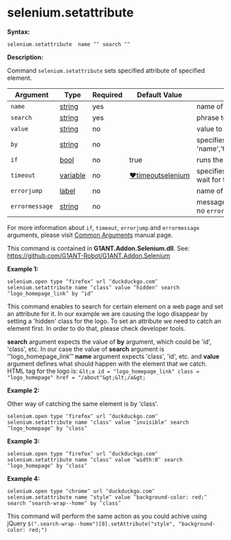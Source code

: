 # selenium.setattribute

**Syntax:**

```G1ANT
selenium.setattribute  name ‴‴ search ‴‴
```

**Description:**

Command `selenium.setattribute` sets specified attribute of specified element. 

| Argument | Type | Required | Default Value | Description |
| -------- | ---- | -------- | ------------- | ----------- |
|`name` | [string](https://github.com/G1ANT-Robot/G1ANT.Manual/blob/master/G1ANT-Language/Structures/bool.md) | yes |  | name of attribute to set value of |
|`search` | [string](https://github.com/G1ANT-Robot/G1ANT.Manual/blob/master/G1ANT-Language/Structures/bool.md) | yes |  | phrase to find element by |
|`value` | [string](https://github.com/G1ANT-Robot/G1ANT.Manual/blob/master/G1ANT-Language/Structures/bool.md) | no |  | value to set  |
|`by`| [string](https://github.com/G1ANT-Robot/G1ANT.Manual/blob/master/G1ANT-Language/Structures/bool.md) | no | | specifies an element selector, accepts 'name','text','title','class','id','selector','query','jquery' |
|`if`| [bool](https://github.com/G1ANT-Robot/G1ANT.Manual/blob/master/G1ANT-Language/Structures/bool.md) | no | true | runs the command only if condition is true |
|`timeout`| [variable](https://github.com/G1ANT-Robot/G1ANT.Manual/blob/master/G1ANT-Language/Special-Characters/variable.md) | no | [♥timeoutselenium](https://github.com/G1ANT-Robot/G1ANT.Manual/blob/master/G1ANT-Language/Variables/Special-Variables.md) | specifies time in milliseconds for G1ANT.Robot to wait for the command to be executed |
|`errorjump` | [label](https://github.com/G1ANT-Robot/G1ANT.Manual/blob/master/G1ANT-Language/Structures/bool.md) | no | | name of the label to jump to if given `timeout` expires |
|`errormessage`| [string](https://github.com/G1ANT-Robot/G1ANT.Manual/blob/master/G1ANT-Language/Structures/bool.md) | no |  | message that will be shown in case error occurs and no `errorjump` argument is specified |

For more information about `if`, `timeout`, `errorjump` and `errormessage` arguments, please visit [Common Arguments](https://github.com/G1ANT-Robot/G1ANT.Manual/blob/master/G1ANT-Language/Common-Arguments.md)  manual page.

This command is contained in **G1ANT.Addon.Selenium.dll**.
See: https://github.com/G1ANT-Robot/G1ANT.Addon.Selenium

**Example 1:**
 
```G1ANT
selenium.open type ‴firefox‴ url ‴duckduckgo.com‴
selenium.setattribute name ‴class‴ value ‴hidden‴ search ‴logo_homepage_link‴ by ‴id‴
```

This command enables to search for certain element on a web page and set an attribute for it. In our example we are causing the logo disappear by setting a 'hidden' class for the logo.
To set an attribute we need to catch an element first. In order to do that, please check developer tools. 

**search** argument expects the value of **by** argument, which could be 'id', 'class', etc. In our case the value of **search** argument is ‴logo_homepage_link‴
**name** argument expects 'class', 'id', etc. and **value** argument defines what should happen with the element that we catch.  
HTML tag for the logo is:
`&lt;a id = "logo_homepage_link" class = "logo_homepage" href = "/about"&gt;&lt;/a&gt;`

 

**Example 2:**

Other way of catching the same element is by 'class'.

```G1ANT
selenium.open type ‴firefox‴ url ‴duckduckgo.com‴
selenium.setattribute name ‴class‴ value ‴invisible‴ search ‴logo_homepage‴ by ‴class‴
```

**Example 3:**

```G1ANT
selenium.open type ‴firefox‴ url ‴duckduckgo.com‴
selenium.setattribute name ‴class‴ value ‴width:0‴ search ‴logo_homepage‴ by ‴class‴
```

**Example 4:**

```G1ANT
selenium.open type ‴chrome‴ url ‴duckduckgo.com‴
selenium.setattribute name ‴style‴ value ‴background-color: red;‴ search ‴search-wrap--home‴ by ‴class‴
```

This command will perform the same action as you could achive using jQuery `$(".search-wrap--home")[0].setAttribute("style", "background-color: red;")`
